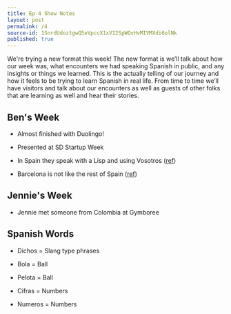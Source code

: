 ```yaml
---
title: Ep 4 Show Notes
layout: post
permalink: /4
source-id: 1SnrdUdoztgwQ5eVpccX1xV12SpWQvHvMIVMXdi6olNk
published: true
---
```

We're trying a new format this week! The new format is we’ll talk about how our week was, what encounters we had speaking Spanish in public, and any insights or things we learned. This is the actually telling of our journey and how it feels to be trying to learn Spanish in real life. From time to time we’ll have visitors and talk about our encounters as well as guests of other folks that are learning as well and hear their stories.

## Ben's Week

* Almost finished with Duolingo!

* Presented at SD Startup Week

* In Spain they speak with a Lisp and using Vosotros ([ref](https://en.wikipedia.org/wiki/Phonological_history_of_Spanish_coronal_fricatives))

* Barcelona is not like the rest of Spain ([ref](https://en.wikipedia.org/wiki/Catalonia))

## Jennie's Week

* Jennie met someone from Colombia at Gymboree

## Spanish Words

* Dichos = Slang type phrases 

* Bola = Ball

* Pelota = Ball

* Cifras = Numbers

* Numeros = Numbers

